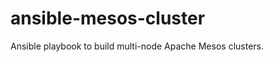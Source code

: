ansible-mesos-cluster
=====================

Ansible playbook to build multi-node Apache Mesos clusters.
